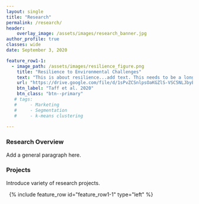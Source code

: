 ```yaml
---
layout: single
title: "Research"
permalink: /research/
header:
    overlay_image: /assets/images/research_banner.jpg
author_profile: true
classes: wide
date: September 3, 2020

feature_row1-1:
  - image_path: /assets/images/resilience_figure.png
    title: "Resilience to Environmental Challenges"
    text: "This is about resilience...add text. This needs to be a longer block of text so I can figure out how this is going to look what will it look like."
    url: "https://drive.google.com/file/d/1sPvZCSnlpsOaKGZlS-VSC5NLJbyEMUsP/view"
    btn_label: "Taff et al. 2020"
    btn_class: "btn--primary"
   # tags: 
   #     - Marketing
   #     - Segmentation
   #     - k-means clustering
        
---
```


### Research Overview

Add a general paragraph here.

### Projects

Introduce variety of research projects.

&nbsp;
{% include feature_row id="feature_row1-1" type="left" %}
<a name="Stress-Resilience"></a> 
